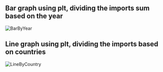 ## Bar graph using plt, dividing the imports sum based on the year  
![BarByYear](https://github.com/Zocke07/Big-Data-Programming-Final/assets/91361456/5c48f215-81a7-4483-8ee3-83634c59b745)
## Line graph using plt, dividing the imports based on countries
![LineByCountry](https://github.com/Zocke07/Big-Data-Programming-Final/assets/91361456/0d7da62a-98b9-42a7-9dde-0ebe94e10138)
